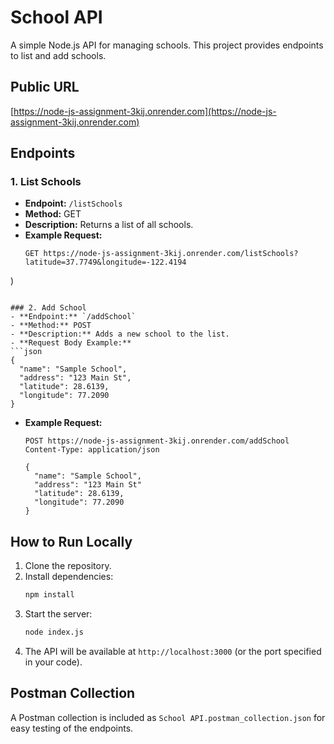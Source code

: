 # School API

A simple Node.js API for managing schools. This project provides endpoints to list and add schools.

## Public URL

[https://node-js-assignment-3kij.onrender.com](https://node-js-assignment-3kij.onrender.com)

## Endpoints

### 1. List Schools
- **Endpoint:** `/listSchools`
- **Method:** GET
- **Description:** Returns a list of all schools.
- **Example Request:**
  ```http
  GET https://node-js-assignment-3kij.onrender.com/listSchools?latitude=37.7749&longitude=-122.4194
)
  ```

### 2. Add School
- **Endpoint:** `/addSchool`
- **Method:** POST
- **Description:** Adds a new school to the list.
- **Request Body Example:**
  ```json
  {
    "name": "Sample School",
    "address": "123 Main St",
    "latitude": 28.6139,
    "longitude": 77.2090
  }
  ```
- **Example Request:**
  ```http
  POST https://node-js-assignment-3kij.onrender.com/addSchool
  Content-Type: application/json

  {
    "name": "Sample School",
    "address": "123 Main St"
    "latitude": 28.6139,
    "longitude": 77.2090
  }
  ```

## How to Run Locally

1. Clone the repository.
2. Install dependencies:
   ```sh
   npm install
   ```
3. Start the server:
   ```sh
   node index.js
   ```
4. The API will be available at `http://localhost:3000` (or the port specified in your code).

## Postman Collection

A Postman collection is included as `School API.postman_collection.json` for easy testing of the endpoints.


